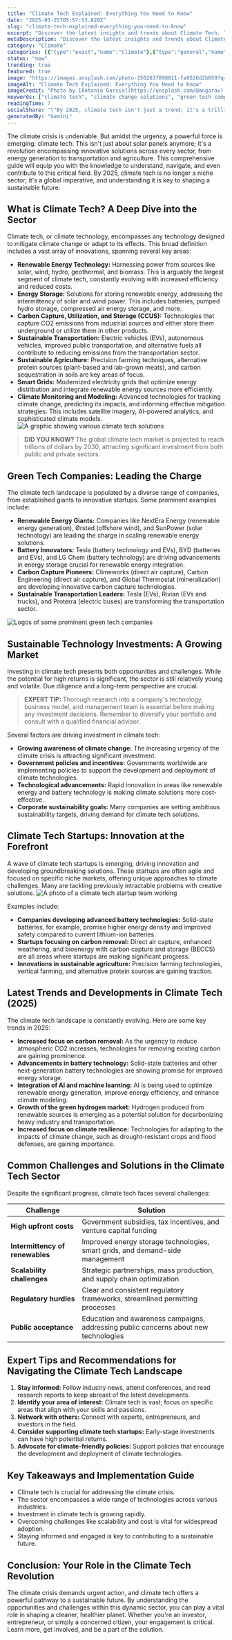 ```yaml
---
title: "Climate Tech Explained: Everything You Need to Know"
date: "2025-03-25T05:57:53.820Z"
slug: "climate-tech-explained-everything-you-need-to-know"
excerpt: "Discover the latest insights and trends about Climate Tech. This comprehensive guide covers everything you need to know about Climate Tech in 2025."
metaDescription: "Discover the latest insights and trends about Climate Tech. This comprehensive guide covers everything you need to know about Climate Tech in 2025."
category: "Climate"
categories: [{"type":"exact","name":"Climate"},{"type":"general","name":"Engineering"},{"type":"medium","name":"Renewable Energy"},{"type":"specific","name":"Solar Power"},{"type":"niche","name":"Perovskite Solar Cells"}]
status: "new"
trending: true
featured: true
image: "https://images.unsplash.com/photo-1502637098811-fa9526d2b659?q=85&w=1200&fit=max&fm=webp&auto=compress"
imageAlt: "Climate Tech Explained: Everything You Need to Know"
imageCredit: "Photo by [Antonio Garcia](https://unsplash.com/@angarav) on Unsplash"
keywords: ["climate tech", "climate change solutions", "green tech companies", "sustainable technology investments", "renewable energy technology", "climate tech startups", "best climate tech solutions", "climate tech innovation", "investing in climate tech", "carbon capture technology"]
readingTime: 7
socialShare: "\"By 2025, climate tech isn't just a trend; it's a trillion-dollar market reshaping our future.  Understanding its potential is no longer optional – it's essential.\""
generatedBy: "Gemini"
---
```




The climate crisis is undeniable.  But amidst the urgency, a powerful force is emerging: climate tech. This isn't just about solar panels anymore; it's a revolution encompassing innovative solutions across every sector, from energy generation to transportation and agriculture.  This comprehensive guide will equip you with the knowledge to understand, navigate, and even contribute to this critical field.  By 2025, climate tech is no longer a niche sector; it's a global imperative, and understanding it is key to shaping a sustainable future.

## What is Climate Tech? A Deep Dive into the Sector

Climate tech, or climate technology, encompasses any technology designed to mitigate climate change or adapt to its effects.  This broad definition includes a vast array of innovations, spanning several key areas:

* **Renewable Energy Technology:**  Harnessing power from sources like solar, wind, hydro, geothermal, and biomass.  This is arguably the largest segment of climate tech, constantly evolving with increased efficiency and reduced costs.
* **Energy Storage:** Solutions for storing renewable energy, addressing the intermittency of solar and wind power. This includes batteries, pumped hydro storage, compressed air energy storage, and more.
* **Carbon Capture, Utilization, and Storage (CCUS):** Technologies that capture CO2 emissions from industrial sources and either store them underground or utilize them in other products.
* **Sustainable Transportation:**  Electric vehicles (EVs), autonomous vehicles, improved public transportation, and alternative fuels all contribute to reducing emissions from the transportation sector.
* **Sustainable Agriculture:** Precision farming techniques, alternative protein sources (plant-based and lab-grown meats), and carbon sequestration in soils are key areas of focus.
* **Smart Grids:**  Modernized electricity grids that optimize energy distribution and integrate renewable energy sources more efficiently.
* **Climate Monitoring and Modeling:**  Advanced technologies for tracking climate change, predicting its impacts, and informing effective mitigation strategies.  This includes satellite imagery, AI-powered analytics, and sophisticated climate models. ![A graphic showing various climate tech solutions](https://images.unsplash.com/photo-1466611653911-95081537e5b7?q=85&w=1200&fit=max&fm=webp&auto=compress)

> **DID YOU KNOW?**  The global climate tech market is projected to reach trillions of dollars by 2030, attracting significant investment from both public and private sectors.

## Green Tech Companies: Leading the Charge

The climate tech landscape is populated by a diverse range of companies, from established giants to innovative startups.  Some prominent examples include:

* **Renewable Energy Giants:**  Companies like NextEra Energy (renewable energy generation), Ørsted (offshore wind), and SunPower (solar technology) are leading the charge in scaling renewable energy solutions.
* **Battery Innovators:** Tesla (battery technology and EVs), BYD (batteries and EVs), and LG Chem (battery technology) are driving advancements in energy storage crucial for renewable energy integration.
* **Carbon Capture Pioneers:** Climeworks (direct air capture), Carbon Engineering (direct air capture), and Global Thermostat (mineralization) are developing innovative carbon capture technologies.
* **Sustainable Transportation Leaders:** Tesla (EVs), Rivian (EVs and trucks), and Proterra (electric buses) are transforming the transportation sector.

![Logos of some prominent green tech companies](https://images.unsplash.com/photo-1502637098811-fa9526d2b659?q=85&w=1200&fit=max&fm=webp&auto=compress)

## Sustainable Technology Investments: A Growing Market

Investing in climate tech presents both opportunities and challenges.  While the potential for high returns is significant, the sector is still relatively young and volatile.  Due diligence and a long-term perspective are crucial.

> **EXPERT TIP:**  Thorough research into a company's technology, business model, and management team is essential before making any investment decisions.  Remember to diversify your portfolio and consult with a qualified financial advisor.

Several factors are driving investment in climate tech:

* **Growing awareness of climate change:**  The increasing urgency of the climate crisis is attracting significant investment.
* **Government policies and incentives:**  Governments worldwide are implementing policies to support the development and deployment of climate technologies.
* **Technological advancements:**  Rapid innovation in areas like renewable energy and battery technology is making climate solutions more cost-effective.
* **Corporate sustainability goals:**  Many companies are setting ambitious sustainability targets, driving demand for climate tech solutions.

## Climate Tech Startups: Innovation at the Forefront

A wave of climate tech startups is emerging, driving innovation and developing groundbreaking solutions.  These startups are often agile and focused on specific niche markets, offering unique approaches to climate challenges.  Many are tackling previously intractable problems with creative solutions.  ![A photo of a climate tech startup team working](https://images.unsplash.com/photo-1531297484001-80022131f5a1?q=85&w=1200&fit=max&fm=webp&auto=compress)

Examples include:

* **Companies developing advanced battery technologies:**  Solid-state batteries, for example, promise higher energy density and improved safety compared to current lithium-ion batteries.
* **Startups focusing on carbon removal:**  Direct air capture, enhanced weathering, and bioenergy with carbon capture and storage (BECCS) are all areas where startups are making significant progress.
* **Innovations in sustainable agriculture:**  Precision farming technologies, vertical farming, and alternative protein sources are gaining traction.

## Latest Trends and Developments in Climate Tech (2025)

The climate tech landscape is constantly evolving.  Here are some key trends in 2025:

* **Increased focus on carbon removal:**  As the urgency to reduce atmospheric CO2 increases, technologies for removing existing carbon are gaining prominence.
* **Advancements in battery technology:**  Solid-state batteries and other next-generation battery technologies are showing promise for improved energy storage.
* **Integration of AI and machine learning:**  AI is being used to optimize renewable energy generation, improve energy efficiency, and enhance climate modeling.
* **Growth of the green hydrogen market:**  Hydrogen produced from renewable sources is emerging as a potential solution for decarbonizing heavy industry and transportation.
* **Increased focus on climate resilience:**  Technologies for adapting to the impacts of climate change, such as drought-resistant crops and flood defenses, are gaining importance.

## Common Challenges and Solutions in the Climate Tech Sector

Despite the significant progress, climate tech faces several challenges:

| Challenge                     | Solution                                                                         |
|---------------------------------|---------------------------------------------------------------------------------|
| **High upfront costs**         | Government subsidies, tax incentives, and venture capital funding                  |
| **Intermittency of renewables** | Improved energy storage technologies, smart grids, and demand-side management       |
| **Scalability challenges**      | Strategic partnerships, mass production, and supply chain optimization            |
| **Regulatory hurdles**          | Clear and consistent regulatory frameworks, streamlined permitting processes         |
| **Public acceptance**          | Education and awareness campaigns, addressing public concerns about new technologies |

## Expert Tips and Recommendations for Navigating the Climate Tech Landscape

1. **Stay informed:**  Follow industry news, attend conferences, and read research reports to keep abreast of the latest developments.
2. **Identify your area of interest:**  Climate tech is vast; focus on specific areas that align with your skills and passions.
3. **Network with others:**  Connect with experts, entrepreneurs, and investors in the field.
4. **Consider supporting climate tech startups:**  Early-stage investments can have high potential returns.
5. **Advocate for climate-friendly policies:**  Support policies that encourage the development and deployment of climate technologies.

## Key Takeaways and Implementation Guide

* Climate tech is crucial for addressing the climate crisis.
* The sector encompasses a wide range of technologies across various industries.
* Investment in climate tech is growing rapidly.
* Overcoming challenges like scalability and cost is vital for widespread adoption.
* Staying informed and engaged is key to contributing to a sustainable future.

## Conclusion:  Your Role in the Climate Tech Revolution

The climate crisis demands urgent action, and climate tech offers a powerful pathway to a sustainable future.  By understanding the opportunities and challenges within this dynamic sector, you can play a vital role in shaping a cleaner, healthier planet.  Whether you're an investor, entrepreneur, or simply a concerned citizen, your engagement is critical.  Learn more, get involved, and be a part of the solution.

